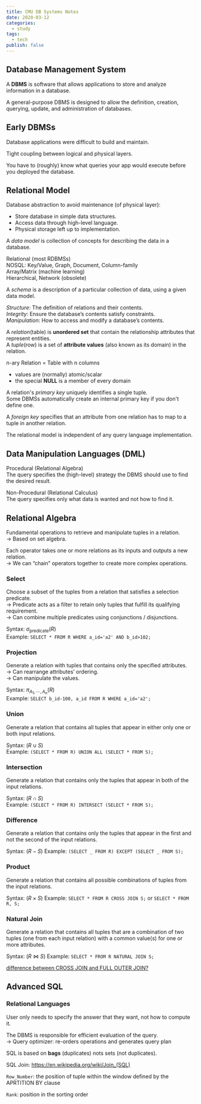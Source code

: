 ```yaml
---
title: CMU DB Systems Notes
date: 2020-03-12
categories:
  - study
tags:
  - tech
publish: false
---
```


## Database Management System

A **DBMS** is software that allows applications to store and analyze information in a database.

A general-purpose DBMS is designed to allow the definition, creation, querying, update, and administration of databases.

## Early DBMSs

Database applications were difficult to build and maintain.

Tight coupling between logical and physical layers.

You have to (roughly) know what queries your app would execute before you deployed the database.

## Relational Model

Database abstraction to avoid maintenance (of physical layer):

- Store database in simple data structures.
- Access data through high-level language.
- Physical storage left up to implementation.

A _data model_ is collection of concepts for describing the data in a database.

Relational (most RDBMSs)  
NOSQL: Key/Value, Graph, Document, Column-family  
Array/Matrix (machine learning)  
Hierarchical, Network (obsolete)

A _schema_ is a description of a particular collection of data, using a given data model.

_Structure_: The definition of relations and their contents.  
_Integrity_: Ensure the database’s contents satisfy constraints.  
_Manipulation_: How to access and modify a database’s contents.

A _relation_(table) is **unordered set** that contain the relationship attributes that represent entities.  
A _tuple_(row) is a set of **attribute values** (also known as its domain) in the relation.

n-ary Relation = Table with n columns

- values are (normally) atomic/scalar
- the special **NULL** is a member of every domain

A relation's _primary key_ uniquely identifies a single tuple.  
Some DBMSs automatically create an internal primary key if you don't define one.

<!-- Non-aggregated values in SELECT output clause must appear in GROUP BY clause. -->

A _foreign key_ specifies that an attribute from one relation has to map to a tuple in another relation.

The relational model is independent of any query language implementation.

## Data Manipulation Languages (DML)

Procedural (Relational Algebra)  
The query specifies the (high-level) strategy the DBMS should use to find the desired result.

Non-Procedural (Relational Calculus)  
The query specifies only what data is wanted and not how to find it.

## Relational Algebra

Fundamental operations to retrieve and manipulate tuples in a relation.  
$\rightarrow$ Based on set algebra.

Each operator takes one or more relations as its inputs and outputs a new relation.  
$\rightarrow$ We can “chain” operators together to create more complex operations.

### Select

Choose a subset of the tuples from a relation that satisfies a selection predicate.  
$\rightarrow$ Predicate acts as a filter to retain only tuples that fulfill its qualifying requirement.  
$\rightarrow$ Can combine multiple predicates using conjunctions / disjunctions.

Syntax: $\sigma_{\text{predicate}}(R)$  
Example: `SELECT * FROM R WHERE a_id='a2' AND b_id>102;`

### Projection

Generate a relation with tuples that contains only the specified attributes.  
$\rightarrow$ Can rearrange attributes’ ordering.  
$\rightarrow$ Can manipulate the values.

Syntax: $\pi_{A_1,\cdots,A_n}(R)$  
Example: `SELECT b_id-100, a_id FROM R WHERE a_id='a2';`

### Union

Generate a relation that contains all tuples that appear in either only one or both input relations.

Syntax: $(R \cup S)$  
Example: `(SELECT * FROM R) UNION ALL (SELECT * FROM S);`

### Intersection

Generate a relation that contains only the tuples that appear in both of the input relations.

Syntax: $(R \cap S)$  
Example: `(SELECT * FROM R) INTERSECT (SELECT * FROM S);`

### Difference

Generate a relation that contains only the tuples that appear in the first and not the second of the input relations.

Syntax: $(R - S)$
Example: `(SELECT _ FROM R) EXCEPT (SELECT _ FROM S);`

### Product

Generate a relation that contains all possible combinations of tuples from the input relations.

Syntax: $(R \times S)$
Example: `SELECT * FROM R CROSS JOIN S;` or `SELECT * FROM R, S;`

### Natural Join

Generate a relation that contains all tuples that are a combination of two tuples (one from each input relation) with a common value(s) for one or more attributes.

Syntax: $(R \bowtie S)$
Example: `SELECT * FROM R NATURAL JOIN S;`

[difference between CROSS JOIN and FULL OUTER JOIN?](https://stackoverflow.com/a/3228910/6421652)

## Advanced SQL

### Relational Languages

User only needs to specify the answer that they want, not how to compute it.

The DBMS is responsible for efficient evaluation of the query.  
$\rightarrow$ Query optimizer: re-orders operations and generates query plan

SQL is based on **bags** (duplicates) nots sets (not duplicates).

SQL Join: https://en.wikipedia.org/wiki/Join_(SQL)

`Row_Number`: the position of tuple within the window defined by the APRTITION BY clause

`Rank`: position in the sorting order
